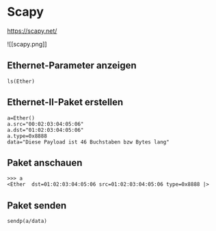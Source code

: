 # Scapy

https://scapy.net/

![[scapy.png]]

## Ethernet-Parameter anzeigen

```
ls(Ether)
```

## Ethernet-II-Paket erstellen

```
a=Ether()
a.src="00:02:03:04:05:06"
a.dst="01:02:03:04:05:06"
a.type=0x8888
data="Diese Payload ist 46 Buchstaben bzw Bytes lang"
```

## Paket anschauen

```
>>> a
<Ether  dst=01:02:03:04:05:06 src=01:02:03:04:05:06 type=0x8888 |>
```

## Paket senden

```
sendp(a/data)
```
